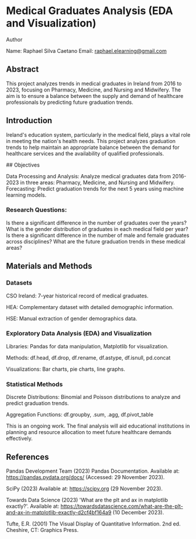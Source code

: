 # Medical Graduates Analysis (EDA and Visualization)

Author

Name: Raphael Silva Caetano
Email: raphael.elearning@gmail.com

## Abstract

This project analyzes trends in medical graduates in Ireland from 2016 to 2023, focusing on Pharmacy, Medicine, and Nursing and Midwifery. The aim is to ensure a balance between the supply and demand of healthcare professionals by predicting future graduation trends.

## Introduction

Ireland's education system, particularly in the medical field, plays a vital role in meeting the nation's health needs. This project analyzes graduation trends to help maintain an appropriate balance between the demand for healthcare services and the availability of qualified professionals.

## Objectives

Data Processing and Analysis: Analyze medical graduates data from 2016-2023 in three areas: Pharmacy, Medicine, and Nursing and Midwifery.
Forecasting: Predict graduation trends for the next 5 years using machine learning models.

### Research Questions:

Is there a significant difference in the number of graduates over the years?
What is the gender distribution of graduates in each medical field per year?
Is there a significant difference in the number of male and female graduates across disciplines?
What are the future graduation trends in these medical areas?

## Materials and Methods

### Datasets

CSO Ireland: 7-year historical record of medical graduates.

HEA: Complementary dataset with detailed demographic information.

HSE: Manual extraction of gender demographics data.

### Exploratory Data Analysis (EDA) and Visualization

Libraries: Pandas for data manipulation, Matplotlib for visualization.

Methods: df.head, df.drop, df.rename, df.astype, df.isnull, pd.concat

Visualizations: Bar charts, pie charts, line graphs.

### Statistical Methods

Discrete Distributions: Binomial and Poisson distributions to analyze and predict graduation trends.

Aggregation Functions: df.groupby, .sum, .agg, df.pivot_table


This is an ongoing work. The final analysis will aid educational institutions in planning and resource allocation to meet future healthcare demands effectively.

## References


Pandas Development Team (2023) Pandas Documentation. Available at: https://pandas.pydata.org/docs/ (Accessed: 29 November 2023).

SciPy (2023) Available at: https://scipy.org (29 November 2023).

Towards Data Science (2023) 'What are the plt and ax in matplotlib exactly?'. Available at: https://towardsdatascience.com/what-are-the-plt-and-ax-in-matplotlib-exactly-d2cf4bf164a9 (10 December 2023).

Tufte, E.R. (2001) The Visual Display of Quantitative Information. 2nd ed. Cheshire, CT: Graphics Press.

